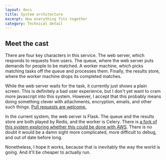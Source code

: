 ```yaml
---
layout: docs
title: System architecture
excerpt: How everything fits together
category: Technical detail
---
```


## Meet the cast
There are four key characters in this service. The web server, which responds to requests from users. The queue,
where the web server puts demands for people to be matched. A worker machine, which picks matching tasks off the
queue and processes them. Finally, the results store, where the worker machine drops its completed matches.

While the web server waits for the task, it currently just shows a plain screen. This is definitely a bad user
experience, but I don't yet want to cram more javascript into this system. However, I accept that this probably
means doing something clever with attachments, encryption, emails, and other such things.
[Pull requests are welcome.](https://www.github.com/jonodrew/mentor-match)

In the current system, the web server is Flask. The queue and the results store are both played by Redis, and the
worker is Celery. There is
[a fork of this system exploring whether this could be done with AWS](https://github.com/mforner13/mentor-match). There is no doubt it
would be a damn sight more complicated, more difficult to debug, and out of date before long.

Nonetheless, I hope it works, because that is inevitably the way the world is going. And it'll be cheaper to
actually run.
